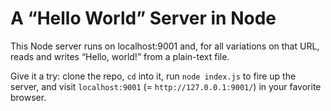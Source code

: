 A &ldquo;Hello World&rdquo; Server in Node
==============================

This Node server runs on localhost:9001 and, for all variations on that URL, reads and writes &ldquo;Hello, world!&rdquo; from a plain-text file.

Give it a try: clone the repo, `cd` into it, run `node index.js` to fire up the server, and visit `localhost:9001` (= `http://127.0.0.1:9001/`) in your favorite browser. 